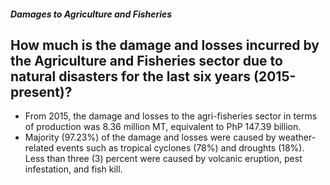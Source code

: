 ##### Damages to Agriculture and Fisheries

## How much is the damage and losses incurred by the Agriculture and Fisheries sector due to natural disasters for the last six years (2015-present)?


 - From 2015, the damage and losses to the agri-fisheries sector in terms of production was 8.36 million MT, equivalent to PhP 147.39 billion. 
 - Majority (97.23%) of the damage and losses were caused by weather-related events such as tropical cyclones (78%) and droughts (18%). Less than three (3) percent were caused by volcanic eruption, pest infestation, and fish kill.
